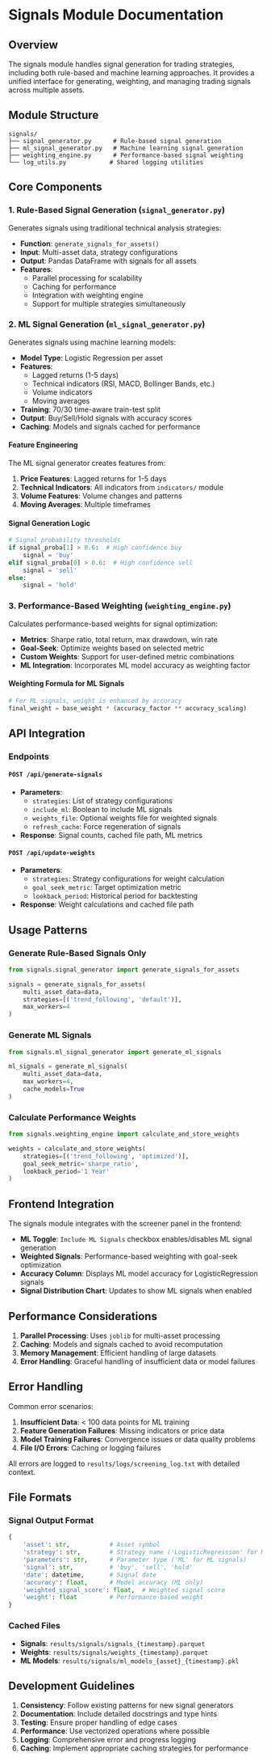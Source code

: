 # Signals Module Documentation

## Overview

The signals module handles signal generation for trading strategies, including both rule-based and machine learning approaches. It provides a unified interface for generating, weighting, and managing trading signals across multiple assets.

## Module Structure

```
signals/
├── signal_generator.py      # Rule-based signal generation
├── ml_signal_generator.py   # Machine learning signal generation  
├── weighting_engine.py      # Performance-based signal weighting
└── log_utils.py            # Shared logging utilities
```

## Core Components

### 1. Rule-Based Signal Generation (`signal_generator.py`)

Generates signals using traditional technical analysis strategies:

- **Function**: `generate_signals_for_assets()`
- **Input**: Multi-asset data, strategy configurations
- **Output**: Pandas DataFrame with signals for all assets
- **Features**: 
  - Parallel processing for scalability
  - Caching for performance
  - Integration with weighting engine
  - Support for multiple strategies simultaneously

### 2. ML Signal Generation (`ml_signal_generator.py`)

Generates signals using machine learning models:

- **Model Type**: Logistic Regression per asset
- **Features**: 
  - Lagged returns (1-5 days)
  - Technical indicators (RSI, MACD, Bollinger Bands, etc.)
  - Volume indicators
  - Moving averages
- **Training**: 70/30 time-aware train-test split
- **Output**: Buy/Sell/Hold signals with accuracy scores
- **Caching**: Models and signals cached for performance

#### Feature Engineering

The ML signal generator creates features from:
1. **Price Features**: Lagged returns for 1-5 days
2. **Technical Indicators**: All indicators from `indicators/` module
3. **Volume Features**: Volume changes and patterns
4. **Moving Averages**: Multiple timeframes

#### Signal Generation Logic

```python
# Signal probability thresholds
if signal_proba[1] > 0.6:  # High confidence buy
    signal = 'buy'
elif signal_proba[0] > 0.6:  # High confidence sell  
    signal = 'sell'
else:
    signal = 'hold'
```

### 3. Performance-Based Weighting (`weighting_engine.py`)

Calculates performance-based weights for signal optimization:

- **Metrics**: Sharpe ratio, total return, max drawdown, win rate
- **Goal-Seek**: Optimize weights based on selected metric
- **Custom Weights**: Support for user-defined metric combinations
- **ML Integration**: Incorporates ML model accuracy as weighting factor

#### Weighting Formula for ML Signals

```python
# For ML signals, weight is enhanced by accuracy
final_weight = base_weight * (accuracy_factor ** accuracy_scaling)
```

## API Integration

### Endpoints

#### `POST /api/generate-signals`
- **Parameters**: 
  - `strategies`: List of strategy configurations
  - `include_ml`: Boolean to include ML signals
  - `weights_file`: Optional weights file for weighted signals
  - `refresh_cache`: Force regeneration of signals
- **Response**: Signal counts, cached file path, ML metrics

#### `POST /api/update-weights`
- **Parameters**: 
  - `strategies`: Strategy configurations for weight calculation
  - `goal_seek_metric`: Target optimization metric
  - `lookback_period`: Historical period for backtesting
- **Response**: Weight calculations and cached file path

## Usage Patterns

### Generate Rule-Based Signals Only

```python
from signals.signal_generator import generate_signals_for_assets

signals = generate_signals_for_assets(
    multi_asset_data=data,
    strategies=[('trend_following', 'default')],
    max_workers=4
)
```

### Generate ML Signals

```python
from signals.ml_signal_generator import generate_ml_signals

ml_signals = generate_ml_signals(
    multi_asset_data=data,
    max_workers=4,
    cache_models=True
)
```

### Calculate Performance Weights

```python
from signals.weighting_engine import calculate_and_store_weights

weights = calculate_and_store_weights(
    strategies=[('trend_following', 'optimized')],
    goal_seek_metric='sharpe_ratio',
    lookback_period='1 Year'
)
```

## Frontend Integration

The signals module integrates with the screener panel in the frontend:

- **ML Toggle**: `Include ML Signals` checkbox enables/disables ML signal generation
- **Weighted Signals**: Performance-based weighting with goal-seek optimization
- **Accuracy Column**: Displays ML model accuracy for LogisticRegression signals
- **Signal Distribution Chart**: Updates to show ML signals when enabled

## Performance Considerations

1. **Parallel Processing**: Uses `joblib` for multi-asset processing
2. **Caching**: Models and signals cached to avoid recomputation
3. **Memory Management**: Efficient handling of large datasets
4. **Error Handling**: Graceful handling of insufficient data or model failures

## Error Handling

Common error scenarios:

1. **Insufficient Data**: < 100 data points for ML training
2. **Feature Generation Failures**: Missing indicators or price data
3. **Model Training Failures**: Convergence issues or data quality problems
4. **File I/O Errors**: Caching or logging failures

All errors are logged to `results/logs/screening_log.txt` with detailed context.

## File Formats

### Signal Output Format

```python
{
    'asset': str,           # Asset symbol
    'strategy': str,        # Strategy name ('LogisticRegression' for ML)
    'parameters': str,      # Parameter type ('ML' for ML signals)
    'signal': str,          # 'buy', 'sell', 'hold'
    'date': datetime,       # Signal date
    'accuracy': float,      # Model accuracy (ML only)
    'weighted_signal_score': float,  # Weighted signal score
    'weight': float         # Performance-based weight
}
```

### Cached Files

- **Signals**: `results/signals/signals_{timestamp}.parquet`
- **Weights**: `results/signals/weights_{timestamp}.parquet`
- **ML Models**: `results/signals/ml_models_{asset}_{timestamp}.pkl`

## Development Guidelines

1. **Consistency**: Follow existing patterns for new signal generators
2. **Documentation**: Include detailed docstrings and type hints
3. **Testing**: Ensure proper handling of edge cases
4. **Performance**: Use vectorized operations where possible
5. **Logging**: Comprehensive error and progress logging
6. **Caching**: Implement appropriate caching strategies for performance 